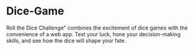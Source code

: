 # Dice-Game
Roll the Dice Challenge" combines the excitement of dice games with the convenience of a web app. Test your luck, hone your decision-making skills, and see how the dice will shape your fate. 
